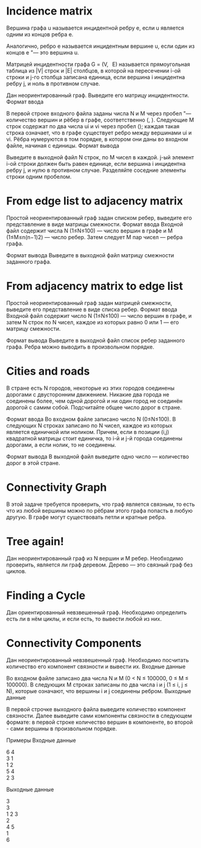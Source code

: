 # Incidence matrix
Вершина графа u называется инцидентной ребру e, если u является одним из концов ребра e.

Аналогично, ребро e называется инцидентным вершине u, если один из концов e "— это вершина u.

Матрицей инцидентности графа G = (V,   E) называется прямоугольная таблица из |V| строк и |E| столбцов, в которой на пересечении i-ой строки и j-го столбца записана единица, если вершина i инцидентна ребру j, и ноль в противном случае.

Дан неориентированный граф. Выведите его матрицу инцидентности.
Формат ввода

В первой строке входного файла заданы числа N и M через пробел "— количество вершин и рёбер в графе, соответственно (, ). Следующие M строк содержат по два числа ui и vi через пробел (); каждая такая строка означает, что в графе существует ребро между вершинами ui и vi. Рёбра нумеруются в том порядке, в котором они даны во входном файле, начиная с единицы.
Формат вывода

Выведите в выходной файл N строк, по M чисел в каждой. j-ый элемент i-ой строки должен быть равен единице, если вершина i инцидентна ребру j, и нулю в противном случае. Разделяйте соседние элементы строки одним пробелом. 


# From edge list to adjacency matrix
Простой неориентированный граф задан списком ребер, выведите его представление в виде матрицы смежности.
Формат ввода
Входной файл содержит числа N (1≤N≤100) — число вершин в графе и M (1≤M≤n(n−1)2) — число ребер. Затем следует M пар чисел — ребра графа.

Формат вывода
Выведите в выходной файл матрицу смежности заданного графа. 


# From adjacency matrix to edge list
Простой неориентированный граф задан матрицей смежности, выведите его представление в виде списка ребер.
Формат ввода
Входной файл содержит число N (1≤N≤100) — число вершин в графе, и затем N строк по N чисел, каждое из которых равно 0 или 1 — его матрицу смежности.

Формат вывода
Выведите в выходной файл список ребер заданного графа. Ребра можно выводить в произвольном порядке. 

# Cities and roads

 В стране есть N городов, некоторые из этих городов соединены дорогами с двусторонним движением. Никакие два города не соединены более, чем одной дорогой и ни один город не соединён дорогой с самим собой. Подсчитайте общее число дорог в стране.

Формат ввода
Во входном файле записано число N (0≤N≤100). В следующих N строках записано по N чисел, каждое из которых является единичкой или ноликом. Причем, если в позиции (i,j) квадратной матрицы стоит единичка, то i-й и j-й города соединены дорогами, а если нолик, то не соединены.

Формат вывода
В выходной файл выведите одно число — количество дорог в этой стране. 


# Connectivity Graph
В этой задаче требуется проверить, что граф является связным, то есть что из любой вершины можно по рёбрам этого графа попасть в любую другую. В графе могут существовать петли и кратные ребра. 


# Tree again!
Дан неориентированный граф из N вершин и M ребер. Необходимо проверить, является ли граф деревом. Дерево — это связный граф без циклов. 


# Finding a Cycle
Дан ориентированный невзвешенный граф. Необходимо определить есть ли в нём циклы, и если есть, то вывести любой из них. 

# Connectivity Components



Дан неориентированный невзвешенный граф. Необходимо посчитать количество его компонент связности и вывести их.
Входные данные

Во входном файле записано два числа N
и M (0 < N ≤ 100000, 0 ≤ M ≤ 100000). В следующих M строках записаны по два числа i и j (1 ≤ i, j ≤ N), которые означают, что вершины i и j
соединены ребром.
Выходные данные

В первой строчке выходного файла выведите количество компонент связности. Далее выведите сами компоненты связности в следующем формате: в первой строке количество вершин в компоненте, во второй - сами вершины в произвольном порядке.


Примеры
Входные данные

6 4<br>
3 1<br>
1 2<br>
5 4<br>
2 3<br>

Выходные данные

3<br>
3<br>
1 2 3 <br>
2<br>
4 5 <br>
1<br>
6 <br>
